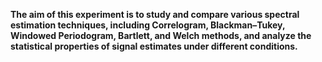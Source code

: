 **The aim of this experiment is to study and compare various spectral estimation techniques, including Correlogram, Blackman–Tukey, Windowed Periodogram, Bartlett, and Welch methods, and analyze the statistical properties of signal estimates under different conditions.**
